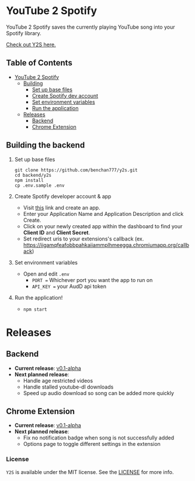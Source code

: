 # YouTube 2 Spotify

YouTube 2 Spotify saves the currently playing YouTube song into your Spotify library.

[Check out Y2S here.](https://github.com/benchan777/y2s/releases)

## Table of Contents

-   [YouTube 2 Spotify](#spotify-playlist-generator)
    -   [Building](#building)
        -   [Set up base files](#set-up-base-files)
        -   [Create Spotify dev account](#create-spotify-developer-account)
        -   [Set environment variables](#set-environment-variables)
        -   [Run the application](#run-the-application)
    -   [Releases](#releases)
        -   [Backend](#backend)
        -   [Chrome Extension](#chrome-extension)

## Building the backend

1. Set up base files

    ```
    git clone https://github.com/benchan777/y2s.git
    cd backend/y2s
    npm install
    cp .env.sample .env
    ```

1. Create Spotify developer account & app

    - Visit [this](https://developer.spotify.com/dashboard) link and create an app.
    - Enter your Application Name and Application Description and click Create.
    - Click on your newly created app within the dashboard to find your **Client ID** and **Client Secret**.
    - Set redirect uris to your extensions's callback (ex. https://iigamqfeafobbpahkaiiammplhmeegga.chromiumapp.org/callback)

1. Set environment variables

    - Open and edit `.env`
        - `PORT =` Whichever port you want the app to run on
        - `API_KEY =` your AudD api token

1. Run the application!
    - `npm start`

# Releases
## Backend

-   **Current release**: [v0.1-alpha](https://github.com/benchan777/y2s/releases)
-   **Next planned release**:
    - Handle age restricted videos
    - Handle stalled youtube-dl downloads
    - Speed up audio download so song can be added more quickly

## Chrome Extension
-   **Current release**: [v0.1-alpha](https://github.com/benchan777/y2s/releases)
-   **Next planned release**:
    - Fix no notification badge when song is not successfully added
    - Options page to toggle different settings in the extension

### License

`Y2S` is available under the MIT license. See the [LICENSE](https://github.com/benchan777/y2s/blob/main/LICENSE) for more info.
